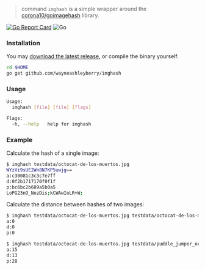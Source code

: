 > command `imghash` is a simple wrapper around the [corona10/goimagehash](https://github.com/corona10/goimagehash) library.

[![Go Report Card](https://goreportcard.com/badge/github.com/wayneashleyberry/imghash)](https://goreportcard.com/report/github.com/wayneashleyberry/imghash)
![Go](https://github.com/wayneashleyberry/imghash/workflows/Go/badge.svg)

### Installation

You may [download the latest release](https://github.com/wayneashleyberry/imghash/releases/latest), or compile the binary yourself.

```sh
cd $HOME
go get github.com/wayneashleyberry/imghash
```

### Usage

```sh
Usage:
  imghash [file] [file] [flags]

Flags:
  -h, --help   help for imghash
```

### Example

Calculate the hash of a single image:

```sh
$ imghash testdata/octocat-de-los-muertos.jpg
WYzVi9sUE2Wn8N7KP5uwjg==
a:c30081c3c3c7e7ff
d:0f2b1717170f0f1f
p:bc6bc2b689a5b0a5
LoPG23nO_NozDis;kCWAwIoLR+W;
```

Calculate the distance between hashes of two images:

```sh
$ imghash testdata/octocat-de-los-muertos.jpg testdata/octocat-de-los-muertos.jpg
a:0
d:0
p:0
```

```sh
$ imghash testdata/octocat-de-los-muertos.jpg testdata/puddle_jumper_octodex.jpg
a:15
d:13
p:28
```
